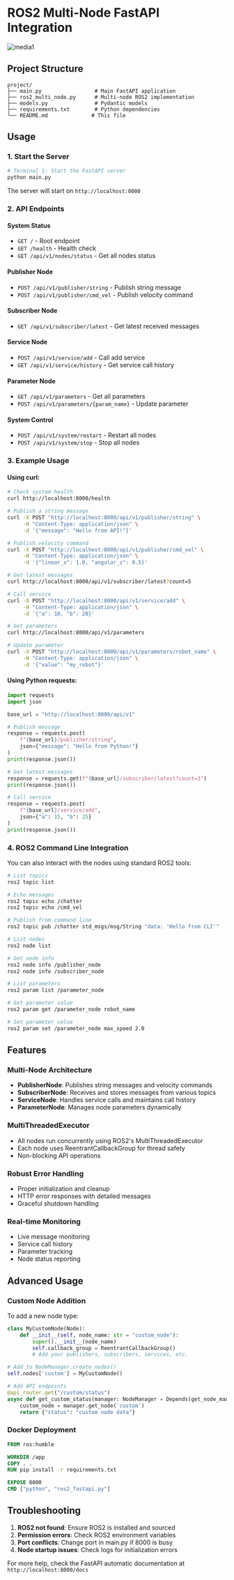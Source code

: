 # ROS2 Multi-Node FastAPI Integration


![media1](./docs/media1.png)

## Project Structure

```
project/
├── main.py                 # Main FastAPI application
├── ros2_multi_node.py      # Multi-node ROS2 implementation
├── models.py               # Pydantic models
├── requirements.txt        # Python dependencies
└── README.md              # This file
```

## Usage

### 1. Start the Server

```bash
# Terminal 1: Start the FastAPI server
python main.py
```

The server will start on `http://localhost:8000`

### 2. API Endpoints

#### System Status
- `GET /` - Root endpoint
- `GET /health` - Health check
- `GET /api/v1/nodes/status` - Get all nodes status

#### Publisher Node
- `POST /api/v1/publisher/string` - Publish string message
- `POST /api/v1/publisher/cmd_vel` - Publish velocity command

#### Subscriber Node  
- `GET /api/v1/subscriber/latest` - Get latest received messages

#### Service Node
- `POST /api/v1/service/add` - Call add service
- `GET /api/v1/service/history` - Get service call history

#### Parameter Node
- `GET /api/v1/parameters` - Get all parameters
- `POST /api/v1/parameters/{param_name}` - Update parameter

#### System Control
- `POST /api/v1/system/restart` - Restart all nodes
- `POST /api/v1/system/stop` - Stop all nodes

### 3. Example Usage

#### Using curl:

```bash
# Check system health
curl http://localhost:8000/health

# Publish a string message
curl -X POST "http://localhost:8000/api/v1/publisher/string" \
     -H "Content-Type: application/json" \
     -d '{"message": "Hello from API!"}'

# Publish velocity command
curl -X POST "http://localhost:8000/api/v1/publisher/cmd_vel" \
     -H "Content-Type: application/json" \
     -d '{"linear_x": 1.0, "angular_z": 0.5}'

# Get latest messages
curl http://localhost:8000/api/v1/subscriber/latest?count=5

# Call service
curl -X POST "http://localhost:8000/api/v1/service/add" \
     -H "Content-Type: application/json" \
     -d '{"a": 10, "b": 20}'

# Get parameters
curl http://localhost:8000/api/v1/parameters

# Update parameter
curl -X POST "http://localhost:8000/api/v1/parameters/robot_name" \
     -H "Content-Type: application/json" \
     -d '{"value": "my_robot"}'
```

#### Using Python requests:

```python
import requests
import json

base_url = "http://localhost:8000/api/v1"

# Publish message
response = requests.post(
    f"{base_url}/publisher/string",
    json={"message": "Hello from Python!"}
)
print(response.json())

# Get latest messages
response = requests.get(f"{base_url}/subscriber/latest?count=3")
print(response.json())

# Call service
response = requests.post(
    f"{base_url}/service/add",
    json={"a": 15, "b": 25}
)
print(response.json())
```

### 4. ROS2 Command Line Integration

You can also interact with the nodes using standard ROS2 tools:

```bash
# List topics
ros2 topic list

# Echo messages
ros2 topic echo /chatter
ros2 topic echo /cmd_vel

# Publish from command line
ros2 topic pub /chatter std_msgs/msg/String "data: 'Hello from CLI'"

# List nodes
ros2 node list

# Get node info
ros2 node info /publisher_node
ros2 node info /subscriber_node

# List parameters
ros2 param list /parameter_node

# Get parameter value
ros2 param get /parameter_node robot_name

# Set parameter value
ros2 param set /parameter_node max_speed 2.0
```

## Features

### Multi-Node Architecture
- **PublisherNode**: Publishes string messages and velocity commands
- **SubscriberNode**: Receives and stores messages from various topics
- **ServiceNode**: Handles service calls and maintains call history
- **ParameterNode**: Manages node parameters dynamically

### MultiThreadedExecutor
- All nodes run concurrently using ROS2's MultiThreadedExecutor
- Each node uses ReentrantCallbackGroup for thread safety
- Non-blocking API operations

### Robust Error Handling
- Proper initialization and cleanup
- HTTP error responses with detailed messages
- Graceful shutdown handling

### Real-time Monitoring
- Live message monitoring
- Service call history
- Parameter tracking
- Node status reporting

## Advanced Usage

### Custom Node Addition

To add a new node type:

```python
class MyCustomNode(Node):
    def __init__(self, node_name: str = "custom_node"):
        super().__init__(node_name)
        self.callback_group = ReentrantCallbackGroup()
        # Add your publishers, subscribers, services, etc.

# Add to NodeManager.create_nodes()
self.nodes['custom'] = MyCustomNode()

# Add API endpoints
@api_router.get("/custom/status")
async def get_custom_status(manager: NodeManager = Depends(get_node_manager)):
    custom_node = manager.get_node('custom')
    return {"status": "custom node data"}
```

### Docker Deployment

```dockerfile
FROM ros:humble

WORKDIR /app
COPY . .
RUN pip install -r requirements.txt

EXPOSE 8000
CMD ["python", "ros2_fastapi.py"]
```

## Troubleshooting

1. **ROS2 not found**: Ensure ROS2 is installed and sourced
2. **Permission errors**: Check ROS2 environment variables
3. **Port conflicts**: Change port in main.py if 8000 is busy
4. **Node startup issues**: Check logs for initialization errors

For more help, check the FastAPI automatic documentation at `http://localhost:8000/docs`
